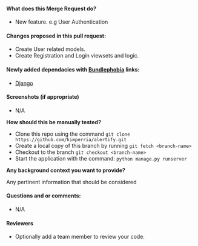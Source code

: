 #### What does this Merge Request do?

- New feature. e.g User Authentication

#### Changes proposed in this pull request:

- Create User related models.
- Create Registration and Login viewsets and logic.

#### Newly added dependacies with [Bundlephobia](https://bundlephobia.com/) links:

- [Django](https://pypi.org/project/Django/)

#### Screenshots (if appropriate)

- N/A

**How should this be manually tested?**

- Clone this repo using the command `git clone https://github.com/kimperria/alertify.git`
- Create a local copy of this branch by running `git fetch <branch-name>`
- Checkout to the branch `git checkout <branch-name>`
- Start the application with the command: `python manage.py runserver`


**Any background context you want to provide?**

Any pertinent information that should be considered

#### Questions and or comments:

- N/A

#### Reviewers

- Optionally add a team member to review your code.

